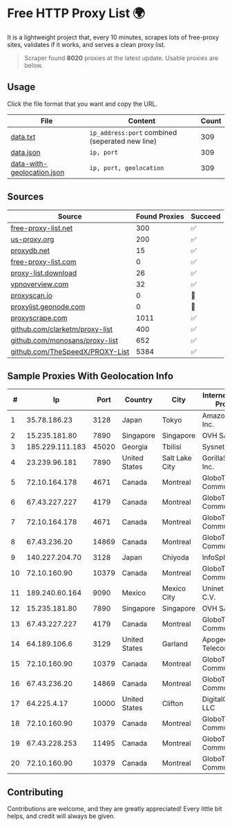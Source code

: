 
# Free HTTP Proxy List 🌍

It is a lightweight project that, every 10 minutes, scrapes lots of free-proxy sites, validates if it works, and serves a clean proxy list.


> Scraper found **8020** proxies at the latest update. Usable proxies are below.

## Usage

Click the file format that you want and copy the URL.


|File|Content|Count|
|----|-------|-----|
|[data.txt](https://raw.githubusercontent.com/themiralay/Proxy-List-World/master/data.txt)|`ip_address:port` combined (seperated new line)|309|
|[data.json](https://raw.githubusercontent.com/themiralay/Proxy-List-World/master/data.json)|`ip, port`|309|
|[data-with-geolocation.json](https://raw.githubusercontent.com/themiralay/Proxy-List-World/master/data-with-geolocation.json)|`ip, port, geolocation`|309|

## Sources

|Source|Found Proxies|Succeed|
|------|-------------|-------|
|[free-proxy-list.net](https://free-proxy-list.net)|300|✅|
|[us-proxy.org](https://www.us-proxy.org)|200|✅|
|[proxydb.net](http://proxydb.net)|15|✅|
|[free-proxy-list.com](https://free-proxy-list.com/?page=&port=&type%5B%5D=http&type%5B%5D=https&up_time=0&search=Search)|0|✅|
|[proxy-list.download](https://www.proxy-list.download/HTTP)|26|✅|
|[vpnoverview.com](https://vpnoverview.com/privacy/anonymous-browsing/free-proxy-servers)|32|✅|
|[proxyscan.io](https://www.proxyscan.io)|0|🚫|
|[proxylist.geonode.com](https://proxylist.geonode.com/api/proxy-list?limit=300&page=1&sort_by=lastChecked&sort_type=desc&protocols=http,https)|0|🚫|
|[proxyscrape.com](https://api.proxyscrape.com/v2/?request=displayproxies&protocol=http&timeout=10000&country=all&ssl=all&anonymity=all)|1011|✅|
|[github.com/clarketm/proxy-list](https://raw.githubusercontent.com/clarketm/proxy-list/master/proxy-list-raw.txt)|400|✅|
|[github.com/monosans/proxy-list](https://raw.githubusercontent.com/monosans/proxy-list/main/proxies/http.txt)|652|✅|
|[github.com/TheSpeedX/PROXY-List](https://raw.githubusercontent.com/TheSpeedX/PROXY-List/master/http.txt)|5384|✅|


## Sample Proxies With Geolocation Info

|#|Ip|Port|Country|City|Internet Service Provider|
|-|--|----|-------|----|-------------------------|
|1|35.78.186.23|3128|Japan|Tokyo|Amazon.com, Inc.|
|2|15.235.181.80|7890|Singapore|Singapore|OVH SAS|
|3|185.229.111.183|45020|Georgia|Tbilisi|Sysnet LLC|
|4|23.239.96.181|7890|United States|Salt Lake City|GorillaServers, Inc.|
|5|72.10.164.178|4671|Canada|Montreal|GloboTech Communications|
|6|67.43.227.227|4179|Canada|Montreal|GloboTech Communications|
|7|72.10.164.178|4671|Canada|Montreal|GloboTech Communications|
|8|67.43.236.20|14869|Canada|Montreal|GloboTech Communications|
|9|140.227.204.70|3128|Japan|Chiyoda|InfoSphere|
|10|72.10.160.90|10379|Canada|Montreal|GloboTech Communications|
|11|189.240.60.164|9090|Mexico|Mexico City|Uninet S.A. de C.V.|
|12|15.235.181.80|7890|Singapore|Singapore|OVH SAS|
|13|67.43.227.227|4179|Canada|Montreal|GloboTech Communications|
|14|64.189.106.6|3129|United States|Garland|Apogee Telecom Inc.|
|15|72.10.160.90|10379|Canada|Montreal|GloboTech Communications|
|16|67.43.236.20|14869|Canada|Montreal|GloboTech Communications|
|17|64.225.4.17|10000|United States|Clifton|DigitalOcean, LLC|
|18|72.10.160.90|10379|Canada|Montreal|GloboTech Communications|
|19|67.43.228.253|11495|Canada|Montreal|GloboTech Communications|
|20|72.10.160.90|10379|Canada|Montreal|GloboTech Communications|



## Contributing

Contributions are welcome, and they are greatly appreciated! Every
little bit helps, and credit will always be given.

